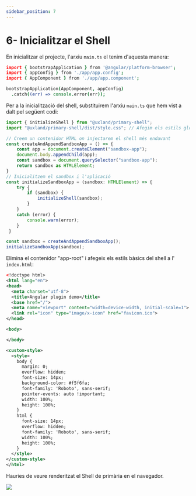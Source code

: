 ```yaml
---
sidebar_position: 7
---
```


# 6- Inicialitzar el Shell

En inicialitzar el projecte, l'arxiu `main.ts` el tenim d'aquesta manera:

  

```coffeescript
import { bootstrapApplication } from '@angular/platform-browser';
import { appConfig } from './app/app.config';
import { AppComponent } from './app/app.component';

bootstrapApplication(AppComponent, appConfig)
  .catch((err) => console.error(err));
```

  

Per a la inicialització del shell, substituirem l'arxiu `main.ts` que hem vist a dalt pel següent codi:

  

```javascript
import { initializeShell } from "@uxland/primary-shell";
import "@uxland/primary-shell/dist/style.css"; // Afegim els estils globals del shell i el Design System

// Creem un contenidor HTML on injectarem el shell més endavant
const createAndAppendSandboxApp = () => {
    const app = document.createElement("sandbox-app");
    document.body.appendChild(app);
    const sandbox = document.querySelector("sandbox-app");
    return sandbox as HTMLElement;
}
// Inicialitzem el sandbox i l'aplicació
const initializeSandboxApp = (sandbox: HTMLElement) => {
    try {
        if (sandbox) {
            initializeShell(sandbox);
        }
    }
    catch (error) {
        console.warn(error);
    }
 }

const sandbox = createAndAppendSandboxApp();
initializeSandboxApp(sandbox);
```

  

Elimina el contenidor "app-root" i afegeix els estils bàsics del shell a l' `index.html`:

  

```xml
<!doctype html>
<html lang="en">
<head>
  <meta charset="utf-8">
  <title>Angular plugin demo</title>
  <base href="/">
  <meta name="viewport" content="width=device-width, initial-scale=1">
  <link rel="icon" type="image/x-icon" href="favicon.ico">
</head>

<body>

</body>

<custom-style>
  <style>
    body {
      margin: 0;
      overflow: hidden;
      font-size: 14px;
      background-color: #f5f6fa;
      font-family: 'Roboto', sans-serif;
      pointer-events: auto !important;
      width: 100%;
      height: 100%;
    }
    html {
      font-size: 14px;
      overflow: hidden;
      font-family: 'Roboto', sans-serif;
      width: 100%;
      height: 100%;
    }
  </style>
</custom-style>
</html>
```

  

Hauries de veure renderitzat el Shell de primària en el navegador.

  

![](https://t9012015559.p.clickup-attachments.com/t9012015559/d1b3bfcd-ebdc-4eef-85b1-fe6f995e8374/image.png)